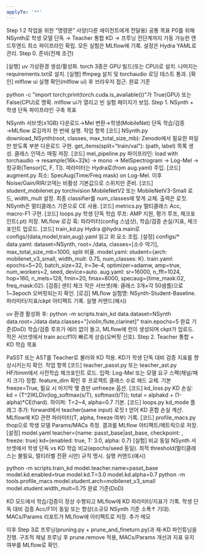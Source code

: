 ```yaml
---
applyTo: '**'
---
```

Step 1·2 작업을 위한 “명령문” 사양(다른 에이전트에게 전달용)
공통 목표
P0를 위해 NSynth로 학생 모델 단독 → Teacher 통합 KD → 프루닝 전단계까지 가동 가능한 엔드투엔드 최소 파이프라인 확립.
모든 실험은 MLflow에 기록. 설정은 Hydra YAML로 관리.
Step 0. 준비(전제 조건)

[실행] uv 가상환경 생성/활성화. torch 3종은 GPU 빌드(또는 CPU)로 설치. 나머지는 requirements.txt로 설치.
[실행] ffmpeg 설치 및 torchaudio 로딩 테스트 통과.
[확인] mlflow ui 실행 확인(mlflow ui) 후 브라우저 접근.
완료 기준

python -c "import torch;print(torch.cuda.is_available())"가 True(GPU) 또는 False(CPU)로 명확.
mlflow ui가 열리고 빈 실험 페이지가 보임.
Step 1. NSynth + 학생 단독 파이프라인 구축
목표

NSynth 서브셋(≤1GB) 다운로드→Mel 변환→학생(MobileNet) 단독 학습/검증→MLflow 로깅까지 한 번에 실행.
작업 항목
[코드] NSynth.py
download_NSynth(root, classes, max_total_size_mb): Zenodo에서 필요한 파일만 받도록 부분 다운로드 구현.
get_items(split="train/val"): (path, label) 목록 생성. 클래스 인덱스 매핑 저장.
[코드] mel_pipeline.py
파이프라인: load with torchaudio → resample(16k~32k) → mono → MelSpectrogram → Log-Mel → 정규화(Tensor[C, F, T]).
파라미터는 Hydra로(from aug.yaml) 주입.
[코드] augment.py
최소: SpecAug(Time/Freq mask) on Log-Mel. 이후 Noise/Gain/RIR/코덱는 비활성 기본값으로 스위치만 준비.
[코드] student_mobilenet.py
torchvision MobileNetV2 또는 MobileNetV3-Small 로드, width_mult 설정.
최종 classifier를 num_classes에 맞게 교체. 출력은 로짓. NSynth은 멀티클래스 기준으로 CE 사용.
[코드] metrics.py
멀티클래스 Acc, macro-F1 구현.
[코드] loops.py
학생 단독 학습 루프: AMP 지원, 평가 루프, 체크포인트(.pt) 저장.
MLflow 로깅 훅: 파라미터(config 스냅샷), 학습/검증 손실/지표, 체크포인트 업로드.
[코드] train_kd.py
Hydra @hydra.main로 configs/{data,model,train,aug}.yaml 읽고 위 요소 조립.
[설정] configs/*
data.yaml: dataset=NSynth, root=./data, classes=[소수 악기], max_total_size_mb=1000, split 비율.
model.yaml: student={arch: mobilenet_v3_small, width_mult: 0.75, num_classes: K}.
train.yaml: epochs=5~20, batch_size=32, lr=3e-4, optimizer=adamw, amp=true, num_workers=2, seed, device=auto.
aug.yaml: sr=16000, n_fft=1024, hop=160, n_mels=128, fmin=20, fmax=8000, specaug={time_mask:02, freq_mask:02}.
[검증] 샌티 체크
작은 서브셋(예: 클래스 3개×각 50샘플)으로 1~3epoch 오버핏되는지 확인.
[로깅] MLflow
실험명: NSynth-Student-Baseline. 파라미터/지표/ckpt 아티팩트 기록.
실행 커맨드(예시)

uv 환경 활성화 후:
python -m scripts.train_kd data.dataset=NSynth data.root=./data data.classes="[violin,flute,clarinet]" train.epochs=5
완료 기준(DoD)
학습/검증 루프가 에러 없이 돌고, MLflow에 런이 생성되며 ckpt가 업로드.
작은 서브셋에서 train acc/f1이 빠르게 상승(오버핏 신호).
Step 2. Teacher 통합 + KD 학습
목표

PaSST 또는 AST를 Teacher로 불러와 KD 적용. KD가 학생 단독 대비 검증 지표를 향상시키는지 확인.
작업 항목
[코드] teacher_passt.py 또는 teacher_ast.py
HF/timm에서 사전학습 체크포인트 로드.
입력: Log-Mel 또는 모델 요구 스펙(채널/패치 크기) 정합. feature_dim 확인 후 프로젝트 클래스 수로 헤드 교체.
기본 freeze=True, 필요 시 마지막 몇 층만 unfreeze 옵션.
[코드] kd_loss.py
KD 손실: kd = (T^2)KLDiv(log_softmax(s/T), softmax(t/T)); total = alphakd + (1-alpha)*CE(hard).
하이퍼: T=2~4, alpha=0.7 기본.
[코드] loops.py
kd_mode 플래그 추가: forward에서 teacher(same input) 로짓 t 얻어 KD 혼합 손실 계산.
MLflow에 KD 관련 파라미터(T, alpha, freeze 여부) 기록.
[코드] profile_macs.py
thop으로 학생 모델 Params/MACs 측정. 결과를 MLflow 아티팩트/메트릭으로 저장.
[설정] model.yaml
teacher={name: passt_base|ast_base, checkpoint: <hf-id-or-path>, freeze: true}
kd={enabled: true, T: 3.0, alpha: 0.7}
[실험] 비교
동일 NSynth 서브셋에서 학생 단독 vs KD 학습 비교(epochs/seed 동일).
최적 threshold(멀티클래스는 불필요, 멀티라벨 전환 시만) 규칙 명시.
실행 커맨드(예시)

python -m scripts.train_kd model.teacher.name=passt_base model.kd.enabled=true model.kd.T=3.0 model.kd.alpha=0.7
python -m tools.profile_macs model.student.arch=mobilenet_v3_small model.student.width_mult=0.75
완료 기준(DoD)

KD 모드에서 학습/검증이 정상 수행되고 MLflow에 KD 파라미터/지표가 기록.
학생 단독 대비 검증 Acc/F1이 동일 또는 향상(소규모 NSynth 기준 소폭↑ 기대).
MACs/Params 리포트가 MLflow에 아티팩트로 저장.
추가 메모

이후 Step 3로 프루닝(pruning.py + prune_and_fineturn.py)과 재-KD 파인튜닝을 진행. 구조적 채널 프루닝 후 prune.remove 적용, MACs/Params 개선과 지표 유지 여부를 MLflow로 확인.